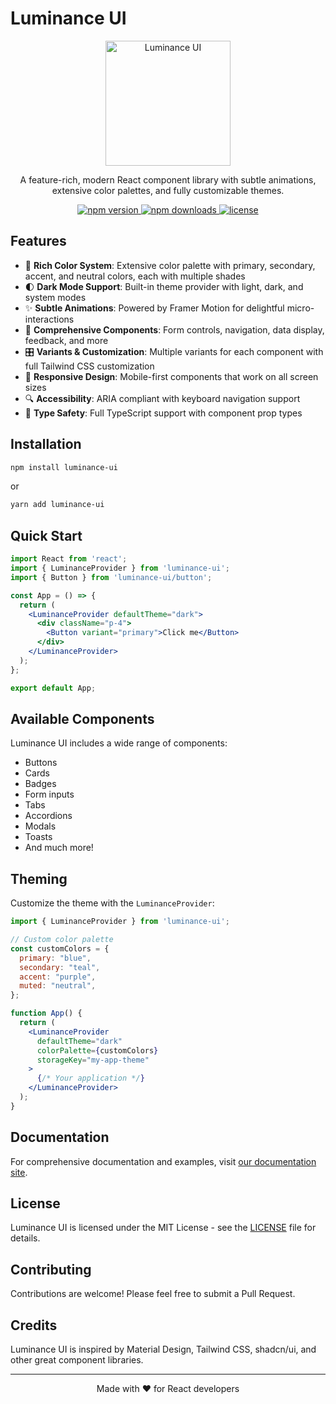 
# Luminance UI

<p align="center">
  <img src="https://your-website.com/luminance-ui-logo.png" alt="Luminance UI" width="200" />
</p>

<p align="center">
  A feature-rich, modern React component library with subtle animations, extensive color palettes, and fully customizable themes.
</p>

<p align="center">
  <a href="https://www.npmjs.com/package/luminance-ui">
    <img src="https://img.shields.io/npm/v/luminance-ui.svg" alt="npm version" />
  </a>
  <a href="https://www.npmjs.com/package/luminance-ui">
    <img src="https://img.shields.io/npm/dm/luminance-ui.svg" alt="npm downloads" />
  </a>
  <a href="https://github.com/yourusername/luminance-ui/blob/main/LICENSE">
    <img src="https://img.shields.io/npm/l/luminance-ui.svg" alt="license" />
  </a>
</p>

## Features

- 🎨 **Rich Color System**: Extensive color palette with primary, secondary, accent, and neutral colors, each with multiple shades
- 🌓 **Dark Mode Support**: Built-in theme provider with light, dark, and system modes
- ✨ **Subtle Animations**: Powered by Framer Motion for delightful micro-interactions
- 🧩 **Comprehensive Components**: Form controls, navigation, data display, feedback, and more
- 🎛️ **Variants & Customization**: Multiple variants for each component with full Tailwind CSS customization
- 📱 **Responsive Design**: Mobile-first components that work on all screen sizes
- 🔍 **Accessibility**: ARIA compliant with keyboard navigation support
- 🚀 **Type Safety**: Full TypeScript support with component prop types

## Installation

```bash
npm install luminance-ui
```

or

```bash
yarn add luminance-ui
```

## Quick Start

```jsx
import React from 'react';
import { LuminanceProvider } from 'luminance-ui';
import { Button } from 'luminance-ui/button';

const App = () => {
  return (
    <LuminanceProvider defaultTheme="dark">
      <div className="p-4">
        <Button variant="primary">Click me</Button>
      </div>
    </LuminanceProvider>
  );
};

export default App;
```

## Available Components

Luminance UI includes a wide range of components:

- Buttons
- Cards
- Badges
- Form inputs
- Tabs
- Accordions
- Modals
- Toasts
- And much more!

## Theming

Customize the theme with the `LuminanceProvider`:

```jsx
import { LuminanceProvider } from 'luminance-ui';

// Custom color palette
const customColors = {
  primary: "blue",
  secondary: "teal",
  accent: "purple",
  muted: "neutral",
};

function App() {
  return (
    <LuminanceProvider 
      defaultTheme="dark" 
      colorPalette={customColors}
      storageKey="my-app-theme"
    >
      {/* Your application */}
    </LuminanceProvider>
  );
}
```

## Documentation

For comprehensive documentation and examples, visit [our documentation site](https://luminance-ui.com/docs).

## License

Luminance UI is licensed under the MIT License - see the [LICENSE](LICENSE) file for details.

## Contributing

Contributions are welcome! Please feel free to submit a Pull Request.

## Credits

Luminance UI is inspired by Material Design, Tailwind CSS, shadcn/ui, and other great component libraries.

---

<p align="center">Made with ❤️ for React developers</p>
